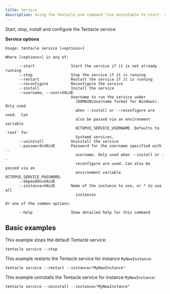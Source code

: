 ```yaml
---
title: Service
description: Using the Tentacle.exe command line executable to start, stop, install and configure the Tentacle service.
---
```


Start, stop, install and configure the Tentacle service.

**Service options**

```text
Usage: tentacle service [<options>]

Where [<options>] is any of:

      --start                Start the service if it is not already running
      --stop                 Stop the service if it is running
      --restart              Restart the service if it is running
      --reconfigure          Reconfigure the service
      --install              Install the service
      --username, --user=VALUE
                             Username to run the service under
                               (DOMAIN\Username format for Windows). Only used
                               when --install or --reconfigure are used.  Can
                               also be passed via an environment variable
                               OCTOPUS_SERVICE_USERNAME. Defaults to 'root' for
                               Systemd services.
      --uninstall            Uninstall the service
      --password=VALUE       Password for the username specified with --
                               username. Only used when --install or --
                               reconfigure are used. Can also be passed via an
                               environment variable OCTOPUS_SERVICE_PASSWORD.
      --dependOn=VALUE
      --instance=VALUE       Name of the instance to use, or * to use all
                               instances

Or one of the common options:

      --help                 Show detailed help for this command
```

## Basic examples

This example stops the default Tentacle service:

```text
tentacle service --stop
```

This example restarts the Tentacle service for instance `MyNewInstance`:

```text
tentacle service --restart --instance="MyNewInstance"
```

This example uninstalls the Tentacle service for instance `MyNewInstance`:

```text
tentacle service --uninstall --instance="MyNewInstance"
```
